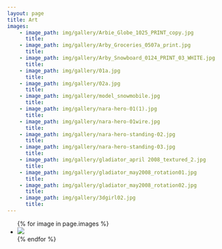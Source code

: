 ```yaml
---
layout: page
title: Art
images:
    - image_path: img/gallery/Arbie_Globe_1025_PRINT_copy.jpg
      title:
    - image_path: img/gallery/Arby_Groceries_0507a_print.jpg
      title:
    - image_path: img/gallery/Arby_Snowboard_0124_PRINT_03_WHITE.jpg
      title:
    - image_path: img/gallery/01a.jpg
      title:
    - image_path: img/gallery/02a.jpg
      title:
    - image_path: img/gallery/model_snowmobile.jpg
      title:
    - image_path: img/gallery/nara-hero-01(1).jpg
      title:
    - image_path: img/gallery/nara-hero-01wire.jpg
      title:
    - image_path: img/gallery/nara-hero-standing-02.jpg
      title:
    - image_path: img/gallery/nara-hero-standing-03.jpg
      title:
    - image_path: img/gallery/gladiator_april 2008_textured_2.jpg
      title:
    - image_path: img/gallery/gladiator_may2008_rotation01.jpg
      title:
    - image_path: img/gallery/gladiator_may2008_rotation02.jpg
      title:
    - image_path: img/gallery/3dgirl02.jpg
      title:
---
```


<ul class="photo-gallery">
        {% for image in page.images %}
            <li><img src="{{ image.image_path }}" /></li>
        {% endfor %}
</ul>